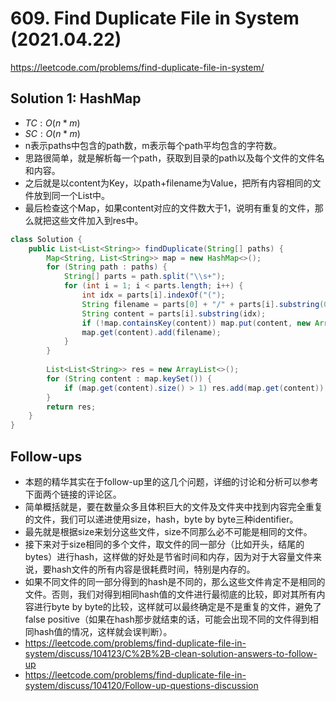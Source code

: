 # 609. Find Duplicate File in System (2021.04.22)

https://leetcode.com/problems/find-duplicate-file-in-system/

## Solution 1: HashMap

- $TC:O(n*m)$
- $SC:O(n*m)$
- n表示paths中包含的path数，m表示每个path平均包含的字符数。
- 思路很简单，就是解析每一个path，获取到目录的path以及每个文件的文件名和内容。
- 之后就是以content为Key，以path+filename为Value，把所有内容相同的文件放到同一个List中。
- 最后检查这个Map，如果content对应的文件数大于1，说明有重复的文件，那么就把这些文件加入到res中。

```java
class Solution {
    public List<List<String>> findDuplicate(String[] paths) {
        Map<String, List<String>> map = new HashMap<>();
        for (String path : paths) {
            String[] parts = path.split("\\s+");
            for (int i = 1; i < parts.length; i++) {
                int idx = parts[i].indexOf("(");
                String filename = parts[0] + "/" + parts[i].substring(0, idx);
                String content = parts[i].substring(idx);
                if (!map.containsKey(content)) map.put(content, new ArrayList<>());
                map.get(content).add(filename);
            }
        }
        
        List<List<String>> res = new ArrayList<>();
        for (String content : map.keySet()) {
            if (map.get(content).size() > 1) res.add(map.get(content));
        }
        return res;
    }
}
```

## Follow-ups

- 本题的精华其实在于follow-up里的这几个问题，详细的讨论和分析可以参考下面两个链接的评论区。
- 简单概括就是，要在数量众多且体积巨大的文件及文件夹中找到内容完全重复的文件，我们可以递进使用size，hash，byte by byte三种identifier。
- 最先就是根据size来划分这些文件，size不同那么必不可能是相同的文件。
- 接下来对于size相同的多个文件，取文件的同一部分（比如开头，结尾的bytes）进行hash，这样做的好处是节省时间和内存，因为对于大容量文件来说，要hash文件的所有内容是很耗费时间，特别是内存的。
- 如果不同文件的同一部分得到的hash是不同的，那么这些文件肯定不是相同的文件。否则，我们对得到相同hash值的文件进行最彻底的比较，即对其所有内容进行byte by byte的比较，这样就可以最终确定是不是重复的文件，避免了false positive（如果在hash那步就结束的话，可能会出现不同的文件得到相同hash值的情况，这样就会误判断）。
- https://leetcode.com/problems/find-duplicate-file-in-system/discuss/104123/C%2B%2B-clean-solution-answers-to-follow-up
- https://leetcode.com/problems/find-duplicate-file-in-system/discuss/104120/Follow-up-questions-discussion